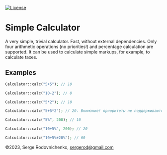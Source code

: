 [![License](https://img.shields.io/badge/license-MIT-blue.svg?style=flat-square)](LICENSE)

Simple Calculator
=================

A very simple, trivial calculator. Fast, without external dependencies. Only four arithmetic operations (no priorities!) 
and percentage calculation are supported. It can be used to calculate simple markups, for example, to calculate taxes.

Examples
--------

````php
Calculator::calc("5+5"); // 10

Calculator::calc("10-2"); // 8

Calculator::calc("5*2"); // 10

Calculator::calc("5+5*2"); // 20. Внимание! приоритеты не поддерживаются!

Calculator::calc("5%", 200); // 10

Calculator::calc("10+5%", 200); // 20

Calculator::calc("10+5%+20%"); // 60 

````

©2023, Serge Rodovnichenko, sergerod@gmail.com
